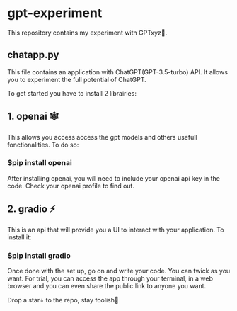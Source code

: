 # gpt-experiment
This repository contains my experiment with GPTxyz🤖.

## chatapp.py
This file contains an application with ChatGPT(GPT-3.5-turbo) API. It allows you to experiment the full potential of ChatGPT.

To get started you have to install 2 librairies:

## 1. openai 🕸
This allows you access access the gpt models and others usefull fonctionalities.
To do so: 
### $pip install openai

After installing openai, you will need to include your openai api key in the code. Check your openai profile to find out.

## 2. gradio ⚡
This is an api that will provide you a UI to interact with your application.
To install it:
### $pip install gradio

Once done with the set up, go on and write your code. You can twick as you want.
For trial, you can access the app through your terminal, in a web browser and you can even share the public link to anyone you want.

Drop a star⭐ to the repo, stay foolish🚀
